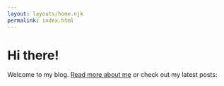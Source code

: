 ```yaml
---
layout: layouts/home.njk
permalink: index.html
---
```


# Hi there!
Welcome to my blog. [Read more about me](/about/ "About Bart") or check out my latest posts:

